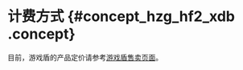 # 计费方式 {#concept_hzg_hf2_xdb .concept}

目前，游戏盾的产品定价请参考[游戏盾售卖页面](https://common-buy.aliyun.com/?commodityCode=gameshield#/buy)。

